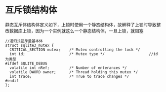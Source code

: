# 互斥锁结构体

静态互斥体结构体定义如下，上锁时使用一个静态结构体，故解释了上锁时导致整改数据库上锁，因为一个实例就这么一个静态结构体，一旦上锁，就阻塞

	//递归式互斥量基本体
	struct sqlite3_mutex {
	  CRITICAL_SECTION mutex;    /* Mutex controlling the lock */
	  int id;                    /* Mutex type */                    //id为类型
	#ifdef SQLITE_DEBUG
	  volatile int nRef;         /* Number of enterances */
	  volatile DWORD owner;      /* Thread holding this mutex */
	  int trace;                 /* True to trace changes */
	#endif
	};

